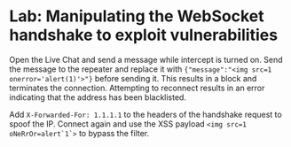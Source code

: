 # Lab: Manipulating the WebSocket handshake to exploit vulnerabilities

Open the Live Chat and send a message while intercept is turned on. Send the message to the repeater and replace it with `{"message":"<img src=1 onerror='alert(1)'>"}` before sending it. This results in a block and terminates the connection. Attempting to reconnect results in an error indicating that the address has been blacklisted.

Add `X-Forwarded-For: 1.1.1.1` to the headers of the handshake request to spoof the IP. Connect again and use the XSS payload ```<img src=1 oNeRrOr=alert`1`>``` to bypass the filter.